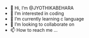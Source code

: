 - 👋 Hi, I’m @JYOTHIKABEHARA
- 👀 I’m interested in coding
- 🌱 I’m currently learning c language
- 💞️ I’m looking to collaborate on 
- 📫 How to reach me ...

<!---
JYOTHIKABEHARA/JYOTHIKABEHARA is a ✨ special ✨ repository because its `README.md` (this file) appears on your GitHub profile.
You can click the Preview link to take a look at your changes.
--->
